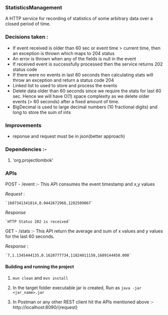 ### StatisticsManagement

  A HTTP service for recording of statistics of some arbitrary data over a closed period of time.
 
 
### Decisions taken : 
 *  If event received is older than 60 sec or event time > current time, then an exception is thrown which maps to 204 status
 *  An error is thrown when any of the fields is null in the event
 *  If received event is  successfully processed then the service returns 202 status code
 *  If there were no events in last 60 seconds then calculating stats will throw an exception and return a status code 204
 *  Linked list to used to store and process the events 
 *  Delete data older than 60 seconds since we require the stats for last 60 sec. Hence we will have O(1) space
    complexity as we delete older events (> 60 seconds) after a fixed amount of time.
 *  BigDecimal is used to large decimal numbers (10 fractional digits)  and long to  store the sum of ints
 
### Improvements

  * reponse and request must be in json(better approach)
 
###  Dependencies :-

  1. 'org.projectlombok'
  
### APIs

  POST - /event :- This API consumes the event timestamp and x,y values
	
  *Request* :

 	`1607341341814,0.0442672968,1282509067`
  
  *Response*

	`HTTP Status 202 is received`
										  
   GET - /stats :- This API return the average and sum of x values and y values for the last 60 seconds.
	
  *Response* :

 	`7,1.1345444135,0.1620777734,11824011150,1689144450.000`

 #### Building and running the project

 1. `mvn clean` and `mvn install`
 
 2.  In the target folder executable jar is created, Run as
     `java -jar <jar_name>.jar`
  
 3. In Postman or any other REST client hit the APIs mentioned above :- http://localhost:8090/{request}
  

 
  
